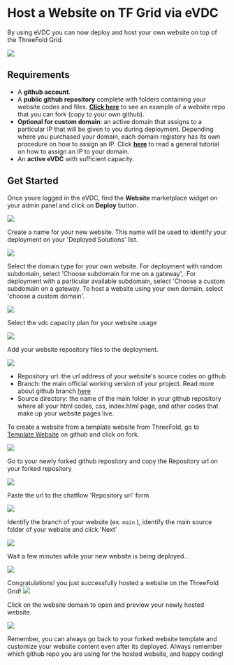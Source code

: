 # Host a Website on TF Grid via eVDC

By using eVDC you can now deploy and host your own website on top of the ThreeFold Grid.

![](img/website_preview.png)

## Requirements

- A __github account__.
- A __public github repository__ complete with folders containing your website codes and files. [__Click here__](https://github.com/threefoldfoundation/website_example) to see an example of a website repo that you can fork (copy to your own github).
- __Optional for custom domain__: an active domain that assigns to a particular IP that will be given to you during deployment. Depending where you purchased your domain, each domain registery has its own procedure on how to assign an IP. Click [__here__](https://www.hostmysite.com/support/cpanel/dns/domain_point/) to read a general tutorial on how to assign an IP to your domain.
- An __active eVDC__ with sufficient capacity.

## Get Started

Once youre logged in the eVDC, find the __Website__ marketplace widget on your admin panel and click on __Deploy__ button.

![](img/website_startnew.png)


Create a name for your new website. This name will be used to identify your deployment on your 'Deployed Solutions' list.

![](img/website_name.png)

Select the domain type for your own website. For deployment with random subdomain, select 'Choose subdomain for me on a gateway',. For deployment with a particular available subdomain, select 'Choose a custom subdomain on a gateway. To host a website using your own domain, select 'choose a custom domain'.

![](img/website_domain.png)

Select the vdc capacity plan for your website usage

![](img/website_capacity.png)


Add your website repository files to the deployment.

![](img/website_identify.png)

- Repository url: the url address of your website's source codes on github
- Branch: the main official working version of your project. Read more about github branch [here](https://docs.github.com/en/github/collaborating-with-issues-and-pull-requests/about-branches)
- Source directory: the name of the main folder in your github repository where all your html codes, css, index.html page, and other codes that make up your website pages live.

To create a website from a template website from ThreeFold, go to [Template Website](https://github.com/threefoldfoundation/website_example) on github and click on fork.

![](img/website_fork.png)

Go to your newly forked github repository and copy the Repository url on your forked repository

![](img/website_copy.png)

Paste the url to the chatflow 'Repository url' form.

![](img/website_paste.png)

Identify the branch of your website (ex. `main` ), identify the main source folder of your website and click 'Next'

![](img/website_identify.png)

Wait a few minutes while your new website is being deployed...

![](img/website_deploy.png)

Congratulations! you just successfully hosted a website on the ThreeFold Grid!
![](img/website_success.png)

Click on the website domain to open and preview your newly hosted website.

![](img/website_preview.png)

Remember, you can always go back to your forked website template and customize your website content even after its deployed. Always remember which github repo you are using for the hosted website, and happy coding!

